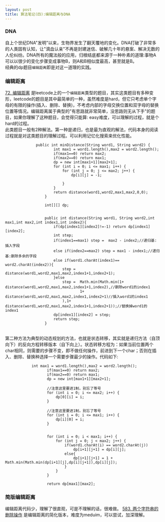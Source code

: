```yaml
---
layout: post
title: 算法笔记(四):编辑距离与DNA
---
```


### DNA
自上个世纪DNA"发明"以来，生物界发生了翻天覆地的变化。DNA打破了非常多的人类固有认知，让"滴血认亲"不再是封建迷信、破解几十年的悬案、解决无数的人伦纠纷。DNA所有的魔法般的应用，归根结底都来源于一种朴素的道理:事物A可以以很少的变化步骤变成事物B，则A和B相似度最高，甚至就是B。<br>
经典的dp题目`编辑距离`即是对这一道理的实践。



### 编辑距离

 [72. 编辑距离](https://leetcode-cn.com/problems/edit-distance/) 是leetcode上的一个`编辑距离`类型的题目，其实这类题目有多种变形，leetcode的题目是其中最简单的一种，虽然难度是hard，但它只考虑单个字母的有限的操作(插入、删除、替换)，不考虑内部的字母交换位置和双字母的替换位置等情况。编辑距离属于典型的"有思路就非常简单，没思路则无从下手"的题目，如果你理解了这种题目，会觉得只能算:
easy难度，可以理解的过程，就是个hard的过程。<br>
此类题目一般有2种解法。第一种是递归，也是最为直观的解法，代码本身的阅读过程就是对这类题目的理解过程。可以利用记忆化搜索来优化性能。<br>
```
              public int minDistance(String word1, String word2) {
                      int max1 = word1.length(),max2 = word2.length();
                      if(max1==0) return max2;
                      if(max2==0) return max1;
                      dp = new int[max1+1][max2+1];
                      for (int i = 0; i <= max1; i++) {
                          for (int j = 0; j <= max2; j++) {
                              dp[i][j] = -1;
              
                          }
                      }
                      return distance(word1,word2,max1,max2,0,0);
                  }
              
                  int[][] dp;
              
              
                  public int distance(String word1, String word2,int max1,int max2,int index1,int index2){
                      if(dp[index1][index2]!=-1) return dp[index1][index2];
                      int step;
                      if(index1==max1) step =  max2 - index2;//递归基:插入字段
                      else if(index2==max2) step = max1 - index1;//递归基:删除多余的字段
                      else if(word1.charAt(index1)== word2.charAt(index2)){
                          step =  distance(word1,word2,max1,max2,index1+1,index2+1);
                      }else
                          step =  Math.min(Math.min(1+ distance(word1,word2,max1,max2,index1+1,index2),//删除word1的index1
                                  1+ distance(word1,word2,max1,max2,index1,index2+1)//插入word1的index1
                          ),1+ distance(word1,word2,max1,max2,index1+1,index2+1));//替换掉word1的index1
                      dp[index1][index2] = step;
                      return step;
                  }
```
<br/>
第二种方法为典型的动态规划的方法，也就是状态转移，其实就是递归方法（自顶向下）的反向方程转移版本（自下向上）。状态转移方程为：如果当前位置两个char相同，则需要的步骤不变，即不做任何操作，前进到下一个char；否则在插入、删除、替换种选择一个需要步骤最少的操作。代码如下:

```
            int max1 = word1.length(),max2 = word2.length();
                   if(max1==0) return max2;
                   if(max2==0) return max1;
                   dp = new int[max1+1][max2+1];
           
                   //注意这里要进1制，别忘了等号
                   for (int i = 0; i <= max2; i++) {
                       dp[0][i] = i;
                   }
           
                   //注意这里要进1制，别忘了等号
                   for (int i = 0; i <= max1; i++) {
                       dp[i][0] = i;
                   }
           
           
                   for (int i = 0; i < max1; i++) {
                       for (int j = 0; j < max2; j++) {
                           if(word1.charAt(i) == word2.charAt(j))
                               dp[i+1][j+1] = dp[i][j];
                           else{
                               dp[i+1][j+1] = 1 + Math.min(Math.min(dp[i+1][j],dp[i][j+1]),dp[i][j]);
                           }
                       }
                   }
           
                   return dp[max1][max2];   
```

### 简版编辑距离
编辑距离代码少，理解了很直观，可是不理解的话，很难做。 [583. 两个字符串的删除操作](https://leetcode-cn.com/problems/delete-operation-for-two-strings/) 是编辑距离的简化版本，难度为meduim，可以尝试，加深理解。



